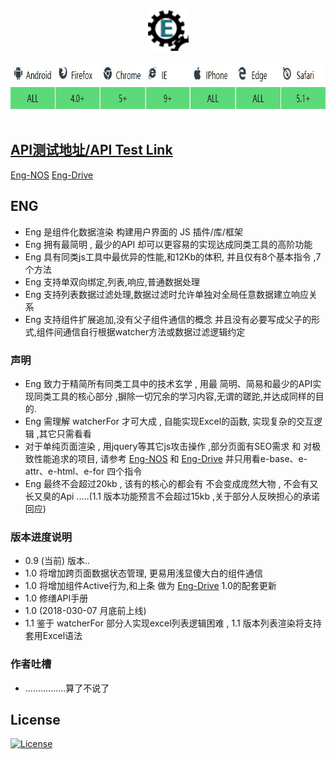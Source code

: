 <div align=center><img width="65" height="65" src="https://github.com/343830384/Eng/blob/master/img/80.png"/></div>
<br>
<div align=center><img width="774" height="73" src="https://github.com/343830384/Eng/blob/master/img/JR.jpg"/></div>
<br>

## [API测试地址/API Test Link](http://59.110.153.171)
[Eng-NOS](https://github.com/343830384/Eng-NOS)
[Eng-Drive](https://github.com/343830384/Eng-Drive)

## ENG

   * Eng 是组件化数据渲染 构建用户界面的 JS 插件/库/框架 
   * Eng 拥有最简明 , 最少的API 却可以更容易的实现达成同类工具的高阶功能
   * Eng 具有同类js工具中最优异的性能,和12Kb的体积, 并且仅有8个基本指令 ,7个方法 
   * Eng 支持单双向绑定,列表,响应,普通数据处理
   * Eng 支持列表数据过滤处理,数据过滤时允许单独对全局任意数据建立响应关系
   * Eng 支持组件扩展追加,没有父子组件通信的概念 并且没有必要写成父子的形式,组件间通信自行根据watcher方法或数据过滤逻辑约定 

### 声明

   * Eng 致力于精简所有同类工具中的技术玄学 ,  用最 简明、简易和最少的API实现同类工具的核心部分 ,摒除一切冗余的学习内容,无谓的蹉跎,并达成同样的目的.
   * Eng 需理解 watcherFor 才可大成 , 自能实现Excel的函数, 实现复杂的交互逻辑 ,其它只需看看
   * 对于单纯页面渲染 , 用jquery等其它js攻击操作 ,部分页面有SEO需求 和 对极致性能追求的项目, 请参考 [Eng-NOS](https://github.com/343830384/Eng-NOS) 和 [Eng-Drive](https://github.com/343830384/Eng-Drive) 并只用看e-base、e-attr、e-html、e-for 四个指令
   * Eng 最终不会超过20kb , 该有的核心的都会有 不会变成庞然大物 , 不会有又长又臭的Api .....(1.1 版本功能预言不会超过15kb ,关于部分人反映担心的承诺回应)

### 版本进度说明

   * 0.9 (当前) 版本..
   * 1.0  将增加跨页面数据状态管理, 更易用浅显傻大白的组件通信
   * 1.0  将增加组件Active行为,和上条 做为 [Eng-Drive](https://github.com/343830384/Eng-Drive) 1.0的配套更新
   * 1.0  修缮API手册
   * 1.0  (2018-030-07 月底前上线)
   * 1.1  鉴于 watcherFor 部分人实现excel列表逻辑困难 , 1.1 版本列表渲染将支持套用Excel语法

### 作者吐槽
   
   * ................算了不说了
## License

[![License](http://img.shields.io/badge/license-APACHE2-blue.svg)](LICENSE.txt)

